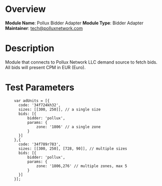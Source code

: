 # Overview

**Module Name**: Pollux Bidder Adapter
**Module Type**: Bidder Adapter
**Maintainer**: tech@polluxnetwork.com

# Description

Module that connects to Pollux Network LLC demand source to fetch bids.
All bids will present CPM in EUR (Euro).

# Test Parameters
```
    var adUnits = [{
      code: '34f724kh32',
      sizes: [[300, 250]], // a single size
      bids: [{
          bidder: 'pollux',
          params: {
              zone: '1806' // a single zone
          }
      }]
    },{
      code: '34f789r783',
      sizes: [[300, 250], [728, 90]], // multiple sizes
      bids: [{
          bidder: 'pollux',
          params: {
              zone: '1806,276' // multiple zones, max 5
          }
      }]
    }];
```
